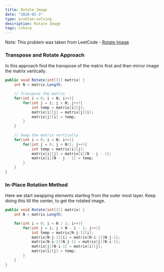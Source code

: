 ```yaml
---
title: Rotate Image
date: "2020-02-3"
type: problem-solving
description: Rotate Image
tags: csharp
---
```


Note: This problem was taken from LeetCode - [Rotate Image](https://leetcode.com/problems/rotate-image/)

### Transpose and Rotate Approach

In this approach find the transpose of the matrix first and then mirror image the matrix vertically.

```csharp
public void Rotate(int[][] matrix) {
    int N = matrix.Length;

    // Transpose the matrix
    for(int i = 0; i < N; i++){
        for(int j = i; j < N; j++){
            int temp = matrix[i][j];
            matrix[i][j] = matrix[j][i];
            matrix[j][i] = temp;
        }
    }
    
    // Swap the matrix vertically
    for(int i = 0; i < N; i++){
        for(int j = 0; j < N/2; j++){
            int temp = matrix[i][j];
            matrix[i][j] = matrix[i][N - j - 1];
            matrix[i][N - j - 1] = temp;
        }
    }
}
```

### In-Place Rotation Method

Here we start swapping elements starting from the outer most layer. Keep doing this till the center, to get the rotated image.

```csharp
public void Rotate(int[][] matrix) {
    int N = matrix.Length;

    for(int i = 0; i < N / 2; i++){
        for(int j = i; j < N - i - 1; j++){
            int temp = matrix[N-j-1][i];
            matrix[N-j-1][i] = matrix[N-i-1][N-j-1];
            matrix[N-i-1][N-j-1] = matrix[j][N-i-1]; 
            matrix[j][N-i-1] = matrix[i][j];
            matrix[i][j] = temp;
        }
    }
}
```
